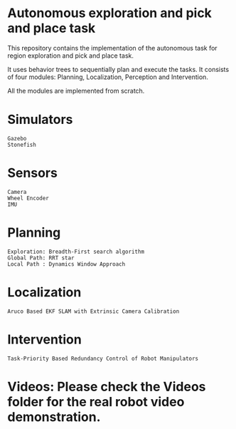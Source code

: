 # Autonomous exploration and pick and place task


This repository contains the implementation of the autonomous task for region exploration and pick and place task.

It uses behavior trees to sequentially plan and execute the tasks. It consists of four modules: Planning, Localization, Perception and Intervention.

All the modules are implemented from scratch.

# Simulators

    Gazebo
    Stonefish

# Sensors

    Camera
    Wheel Encoder
    IMU


# Planning

    Exploration: Breadth-First search algorithm
    Global Path: RRT star
    Local Path : Dynamics Window Approach

# Localization

    Aruco Based EKF SLAM with Extrinsic Camera Calibration


# Intervention

    Task-Priority Based Redundancy Control of Robot Manipulators


# Videos: Please check the Videos folder for the real robot video demonstration.
